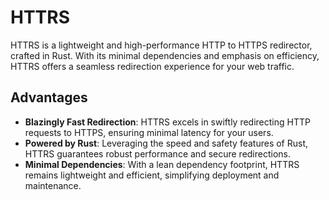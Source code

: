 # HTTRS

HTTRS is a lightweight and high-performance HTTP to HTTPS redirector, crafted in Rust. With its minimal dependencies and emphasis on efficiency, HTTRS offers a seamless redirection experience for your web traffic.

## Advantages

- **Blazingly Fast Redirection**: HTTRS excels in swiftly redirecting HTTP requests to HTTPS, ensuring minimal latency for your users.
- **Powered by Rust**: Leveraging the speed and safety features of Rust, HTTRS guarantees robust performance and secure redirections.
- **Minimal Dependencies**: With a lean dependency footprint, HTTRS remains lightweight and efficient, simplifying deployment and maintenance.
